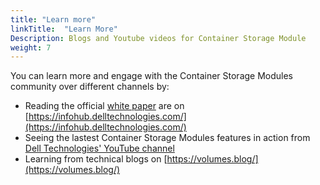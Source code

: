 ```yaml
---
title: "Learn more" 
linkTitle:  "Learn More"  
Description: Blogs and Youtube videos for Container Storage Module
weight: 7
---
```

You can learn more and engage with the Container Storage Modules community over different channels by:
* Reading the official [white paper](https://infohub.delltechnologies.com/t/persistent-storage-for-containerized-applications-on-kubernetes-with-powermax-san-storage-13/) are on [https://infohub.delltechnologies.com/](https://infohub.delltechnologies.com/)
* Seeing the lastest Container Storage Modules features in action from [Dell Technologies' YouTube channel](https://www.youtube.com/watch?v=OBlb25Kw20Q&list=PL2nlzNk2-VMHsKVguetbetbmxd4eMfc_X)
* Learning from technical blogs on [https://volumes.blog/](https://volumes.blog/)